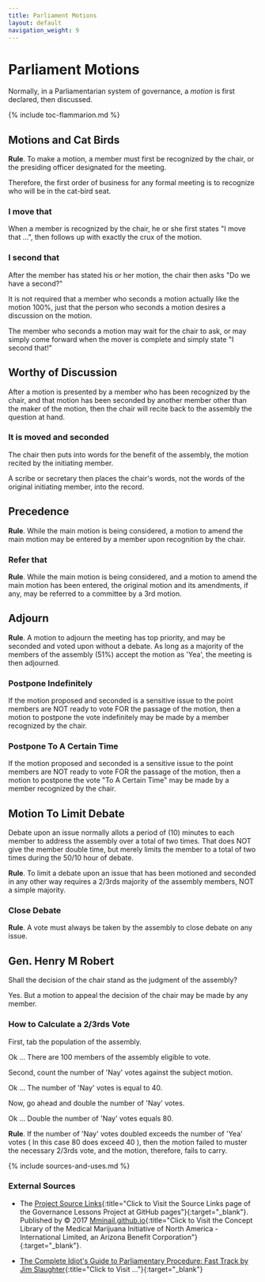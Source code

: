 ```yaml
---
title: Parliament Motions
layout: default
navigation_weight: 9
---
```

# Parliament Motions

Normally, in a Parliamentarian system of governance, a *motion* is first declared, then discussed.

{% include toc-flammarion.md %}

## Motions and Cat Birds

**Rule**. To make a motion, a member must first be recognized by the chair, or the presiding officer designated for the meeting.

Therefore, the first order of business for any formal meeting is to recognize who will be in the cat-bird seat.

### I move that

When a member is recognized by the chair, he or she first states "I move that ...", then follows up with exactly the crux of the motion.

### I second that

After the member has stated his or her motion, the chair then asks "Do we have a second?"

It is not required that a member who seconds a motion actually like the motion 100%, just that the person who seconds a motion desires a discussion on the motion.

The member who seconds a motion may wait for the chair to ask, or may simply come forward when the mover is complete and simply state "I second that!"

## Worthy of Discussion

After a motion is presented by a member who has been recognized by the chair, and that motion has been seconded by another member other than the maker of the motion, then the chair will recite back to the assembly the question at hand.

### It is moved and seconded

The chair then puts into words for the benefit of the assembly, the motion recited by the initiating member.

A scribe or secretary then places the chair's words, not the words of the original initiating member, into the record.

## Precedence

**Rule**. While the main motion is being considered, a motion to amend the main motion may be entered by a member upon recognition by the chair.

### Refer that

**Rule**. While the main motion is being considered, and a motion to amend the main motion has been entered, the original motion and its amendments, if any, may be referred to a committee by a 3rd motion.

## Adjourn

**Rule**. A motion to adjourn the meeting has top priority, and may be seconded and voted upon without a debate. As long as a majority of the members of the assembly (51%) accept the motion as 'Yea', the meeting is then adjourned.

### Postpone Indefinitely

If the motion proposed and seconded is a sensitive issue to the point members are NOT ready to vote FOR the passage of the motion, then a motion to postpone the vote indefinitely may be made by a member recognized by the chair.

### Postpone To A Certain Time

If the motion proposed and seconded is a sensitive issue to the point members are NOT ready to vote FOR the passage of the motion, then a motion to postpone the vote "To A Certain Time" may be made by a member recognized by the chair.

## Motion To Limit Debate

Debate upon an issue normally allots a period of (10) minutes to each member to address the assembly over a total of two times. That does NOT give the member double time, but merely limits the member to a total of two times during the 50/10 hour of debate.

**Rule**. To limit a debate upon an issue that has been motioned and seconded in any other way requires a 2/3rds majority of the assembly members, NOT a simple majority.

### Close Debate

**Rule**. A vote must always be taken by the assembly to close debate on any issue.

## Gen. Henry M Robert

Shall the decision of the chair stand as the judgment of the assembly?

Yes. But a motion to appeal the decision of the chair may be made by any member.

### How to Calculate a 2/3rds Vote

First, tab the population of the assembly.

Ok ... There are 100 members of the assembly eligible to vote.

Second, count the number of 'Nay' votes against the subject motion.

Ok ... The number of 'Nay' votes is equal to 40.

Now, go ahead and double the number of 'Nay' votes.

Ok ... Double the number of 'Nay' votes equals 80.

**Rule**. If the number of 'Nay' votes doubled exceeds the number of 'Yea' votes ( In this case 80 does exceed 40 ), then the motion failed to muster the necessary 2/3rds vote, and the motion, therefore, fails to carry.

{% include sources-and-uses.md %}

### External Sources

- The [Project Source Links](https://mminail.github.io/Governance/Source-Goverance-Links.htm){:title="Click to Visit the Source Links page of the Governance Lessons Project at GitHub pages"}{:target="_blank"}. Published by © 2017 [Mminail.github.io](https://mminail.github.io/){:title="Click to Visit the Concept Library of the Medical Marijuana Initiative of North America - International Limited, an Arizona Benefit Corporation"}{:target="_blank"}.

- [The Complete Idiot's Guide to Parliamentary Procedure: Fast Track by Jim Slaughter](https://medmj.us/HowToParliament){:title="Click to Visit ..."}{:target="_blank"}